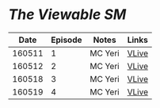 # _The Viewable SM_

| Date   | Episode | Notes   | Links                                    |
|--------|---------|---------|------------------------------------------|
| 160511 | 1       | MC Yeri | [VLive](https://www.vlive.tv/video/8207) |
| 160512 | 2       | MC Yeri | [VLive](https://www.vlive.tv/video/8247) |
| 160518 | 3       | MC Yeri | [VLive](https://www.vlive.tv/video/8497) |
| 160519 | 4       | MC Yeri | [VLive](https://www.vlive.tv/video/8498) |
